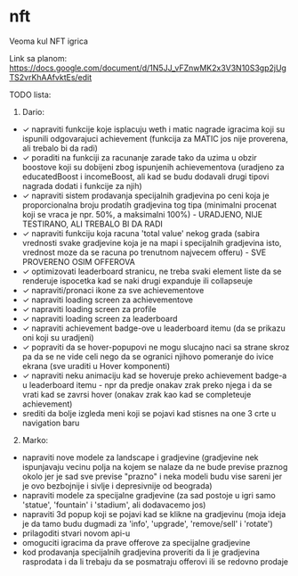# nft
Veoma kul NFT igrica

Link sa planom: https://docs.google.com/document/d/1N5JJ_vFZnwMK2x3V3N10S3gp2jUgTS2vrKhAAfvktEs/edit


TODO lista:
1. Dario:
- ✓ napraviti funkcije koje isplacuju weth i matic nagrade igracima koji su ispunili odgovarajuci achievement (funkcija za MATIC jos nije proverena, ali trebalo bi da radi)
- ✓ poraditi na funkciji za racunanje zarade tako da uzima u obzir boostove koji su dobijeni zbog ispunjenih achievementova (uradjeno za educatedBoost i incomeBoost, ali kad se budu dodavali drugi tipovi nagrada dodati i funkcije za njih)
- ✓ napraviti sistem prodavanja specijalnih gradjevina po ceni koja je proporcionalna broju prodatih gradjevina tog tipa (minimalni procenat koji se vraca je npr. 50%, a maksimalni 100%) - URADJENO, NIJE TESTIRANO, ALI TREBALO BI DA RADI
- ✓ napraviti funkciju koja racuna 'total value' nekog grada (sabira vrednosti svake gradjevine koja je na mapi i specijalnih gradjevina isto, vrednost moze da se racuna po trenutnom najvecem offeru) - SVE PROVERENO OSIM OFFEROVA
- ✓ optimizovati leaderboard stranicu, ne treba svaki element liste da se renderuje ispocetka kad se naki drugi expanduje ili collapseuje
- ✓ napraviti/pronaci ikone za sve achievementove
- ✓ napraviti loading screen za achievementove
- ✓ napraviti loading screen za profile
- ✓ napraviti loading screen za leaderboard
- ✓ napraviti achievement badge-ove u leaderboard itemu (da se prikazu oni koji su uradjeni)
- ✓ popraviti da se hover-popupovi ne mogu slucajno naci sa strane skroz pa da se ne vide celi nego da se ogranici njihovo pomeranje do ivice ekrana (sve uraditi u Hover komponenti)
- ✓ napraviti neku animaciju kad se hoveruje preko achievement badge-a u leaderboard itemu - npr da predje onakav zrak preko njega i da se vrati kad se zavrsi hover (onakav zrak kao kad se completeuje achievement)
- srediti da bolje izgleda meni koji se pojavi kad stisnes na one 3 crte u navigation baru

2. Marko:
- napraviti nove modele za landscape i gradjevine (gradjevine nek ispunjavaju vecinu polja na kojem se nalaze da ne bude previse praznog okolo jer je sad sve previse "prazno" i neka modeli budu vise sareni jer je ovo bezbojnije i sivlje i depresivnije od beograda)
- napraviti modele za specijalne gradjevine (za sad postoje u igri samo 'statue', 'fountain' i 'stadium', ali dodavacemo jos)
- napraviti 3d popup koji se pojavi kad se klikne na gradjevinu (moja ideja je da tamo budu dugmadi za 'info', 'upgrade', 'remove/sell' i 'rotate')
- prilagoditi stvari novom api-u
- omoguciti igracima da prave offerove za specijalne gradjevine
- kod prodavanja specijalnih gradjevina proveriti da li je gradjevina rasprodata i da li trebaju da se posmatraju offerovi ili se redovno prodaje
